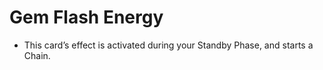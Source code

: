 # Gem Flash Energy

*   This card’s effect is activated during your Standby Phase, and starts a Chain.
